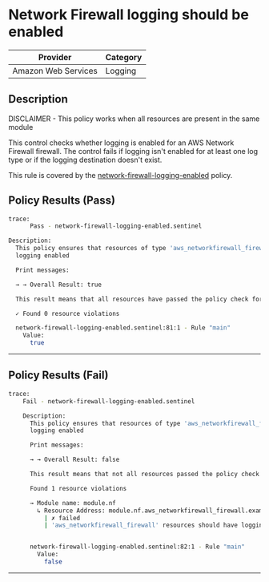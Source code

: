 # Network Firewall logging should be enabled

| Provider            | Category     |
|---------------------|--------------|
| Amazon Web Services | Logging   |

## Description

DISCLAIMER - This policy works when all resources are present in the same module

This control checks whether logging is enabled for an AWS Network Firewall firewall. The control fails if logging isn't enabled for at least one log type or if the logging destination doesn't exist.


This rule is covered by the [network-firewall-logging-enabled](../../policies/network-firewall-logging-enabled.sentinel) policy.

## Policy Results (Pass)
```bash
trace:
      Pass - network-firewall-logging-enabled.sentinel

Description:
  This policy ensures that resources of type 'aws_networkfirewall_firewall' have
  logging enabled

  Print messages:

  → → Overall Result: true

  This result means that all resources have passed the policy check for the policy network-firewall-logging-enabled.

  ✓ Found 0 resource violations

  network-firewall-logging-enabled.sentinel:81:1 - Rule "main"
    Value:
      true
```

---

## Policy Results (Fail)
```bash
trace:
    Fail - network-firewall-logging-enabled.sentinel

    Description:
      This policy ensures that resources of type 'aws_networkfirewall_firewall' have
      logging enabled

      Print messages:

      → → Overall Result: false

      This result means that not all resources passed the policy check and the protected behavior is not allowed for the policy network-firewall-logging-enabled.

      Found 1 resource violations

      → Module name: module.nf
        ↳ Resource Address: module.nf.aws_networkfirewall_firewall.example
          | ✗ failed
          | 'aws_networkfirewall_firewall' resources should have logging enabled. Refer to https://docs.aws.amazon.com/securityhub/latest/userguide/networkfirewall-controls.html#networkfirewall-2 for more details.


      network-firewall-logging-enabled.sentinel:82:1 - Rule "main"
        Value:
          false
```

---